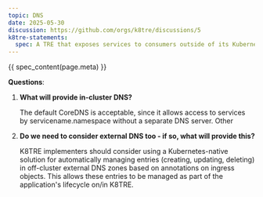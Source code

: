 ```yaml
---
topic: DNS
date: 2025-05-30
discussion: https://github.com/orgs/k8tre/discussions/5
k8tre-statements:
  spec: A TRE that exposes services to consumers outside of its Kubernetes cluster must employ a Kubernetes-native approach for deploying DNS records that allow external consumers to discover these services. The management of these the external DNS entities should be performed together with lifecycle operations, such as deployments or upgrades, of their corresponding services within the TRE.
---
```


{{ spec_content(page.meta) }}

**Questions**: 

1. **What will provide in-cluster DNS?**

    The default CoreDNS is acceptable, since it allows access to services by servicename.namespace without a separate DNS server. Other

2. **Do we need to consider external DNS too - if so, what will provide this?**

    K8TRE implementers should consider using a Kubernetes-native solution for automatically managing entries (creating, updating, deleting) in off-cluster external DNS zones based on annotations on ingress objects. This allows these entries to be managed as part of the application's lifecycle on/in K8TRE.
